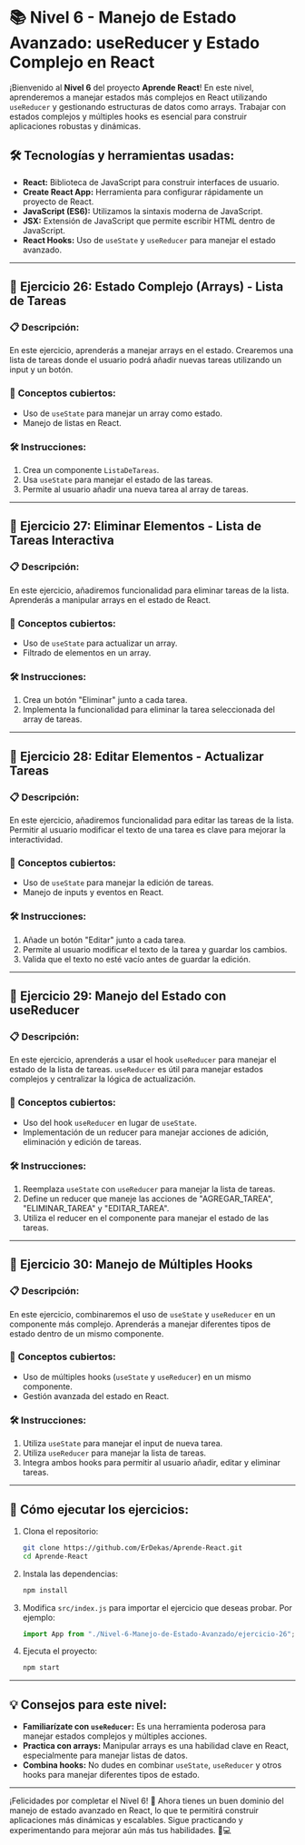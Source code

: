 # 📚 **Nivel 6 - Manejo de Estado Avanzado: useReducer y Estado Complejo en React**

¡Bienvenido al **Nivel 6** del proyecto **Aprende React**! En este nivel, aprenderemos a manejar estados más complejos en React utilizando `useReducer` y gestionando estructuras de datos como arrays. Trabajar con estados complejos y múltiples hooks es esencial para construir aplicaciones robustas y dinámicas.

## 🛠️ **Tecnologías y herramientas usadas:**

- **React:** Biblioteca de JavaScript para construir interfaces de usuario.
- **Create React App:** Herramienta para configurar rápidamente un proyecto de React.
- **JavaScript (ES6):** Utilizamos la sintaxis moderna de JavaScript.
- **JSX:** Extensión de JavaScript que permite escribir HTML dentro de JavaScript.
- **React Hooks:** Uso de `useState` y `useReducer` para manejar el estado avanzado.

---

## 📂 **Ejercicio 26: Estado Complejo (Arrays) - Lista de Tareas**

### 📋 **Descripción:**

En este ejercicio, aprenderás a manejar arrays en el estado. Crearemos una lista de tareas donde el usuario podrá añadir nuevas tareas utilizando un input y un botón.

### 🤔 **Conceptos cubiertos:**

- Uso de `useState` para manejar un array como estado.
- Manejo de listas en React.

### 🛠️ **Instrucciones:**

1. Crea un componente `ListaDeTareas`.
2. Usa `useState` para manejar el estado de las tareas.
3. Permite al usuario añadir una nueva tarea al array de tareas.

---

## 📂 **Ejercicio 27: Eliminar Elementos - Lista de Tareas Interactiva**

### 📋 **Descripción:**

En este ejercicio, añadiremos funcionalidad para eliminar tareas de la lista. Aprenderás a manipular arrays en el estado de React.

### 🤔 **Conceptos cubiertos:**

- Uso de `useState` para actualizar un array.
- Filtrado de elementos en un array.

### 🛠️ **Instrucciones:**

1. Crea un botón "Eliminar" junto a cada tarea.
2. Implementa la funcionalidad para eliminar la tarea seleccionada del array de tareas.

---

## 📂 **Ejercicio 28: Editar Elementos - Actualizar Tareas**

### 📋 **Descripción:**

En este ejercicio, añadiremos funcionalidad para editar las tareas de la lista. Permitir al usuario modificar el texto de una tarea es clave para mejorar la interactividad.

### 🤔 **Conceptos cubiertos:**

- Uso de `useState` para manejar la edición de tareas.
- Manejo de inputs y eventos en React.

### 🛠️ **Instrucciones:**

1. Añade un botón "Editar" junto a cada tarea.
2. Permite al usuario modificar el texto de la tarea y guardar los cambios.
3. Valida que el texto no esté vacío antes de guardar la edición.

---

## 📂 **Ejercicio 29: Manejo del Estado con useReducer**

### 📋 **Descripción:**

En este ejercicio, aprenderás a usar el hook `useReducer` para manejar el estado de la lista de tareas. `useReducer` es útil para manejar estados complejos y centralizar la lógica de actualización.

### 🤔 **Conceptos cubiertos:**

- Uso del hook `useReducer` en lugar de `useState`.
- Implementación de un reducer para manejar acciones de adición, eliminación y edición de tareas.

### 🛠️ **Instrucciones:**

1. Reemplaza `useState` con `useReducer` para manejar la lista de tareas.
2. Define un reducer que maneje las acciones de "AGREGAR_TAREA", "ELIMINAR_TAREA" y "EDITAR_TAREA".
3. Utiliza el reducer en el componente para manejar el estado de las tareas.

---

## 📂 **Ejercicio 30: Manejo de Múltiples Hooks**

### 📋 **Descripción:**

En este ejercicio, combinaremos el uso de `useState` y `useReducer` en un componente más complejo. Aprenderás a manejar diferentes tipos de estado dentro de un mismo componente.

### 🤔 **Conceptos cubiertos:**

- Uso de múltiples hooks (`useState` y `useReducer`) en un mismo componente.
- Gestión avanzada del estado en React.

### 🛠️ **Instrucciones:**

1. Utiliza `useState` para manejar el input de nueva tarea.
2. Utiliza `useReducer` para manejar la lista de tareas.
3. Integra ambos hooks para permitir al usuario añadir, editar y eliminar tareas.

---

## 🚀 **Cómo ejecutar los ejercicios:**

1. Clona el repositorio:

   ```bash
   git clone https://github.com/ErDekas/Aprende-React.git
   cd Aprende-React
   ```

2. Instala las dependencias:

   ```bash
   npm install
   ```

3. Modifica `src/index.js` para importar el ejercicio que deseas probar. Por ejemplo:

   ```jsx
   import App from "./Nivel-6-Manejo-de-Estado-Avanzado/ejercicio-26";
   ```

4. Ejecuta el proyecto:

   ```bash
   npm start
   ```

---

## 💡 **Consejos para este nivel:**

- **Familiarízate con `useReducer`:** Es una herramienta poderosa para manejar estados complejos y múltiples acciones.
- **Practica con arrays:** Manipular arrays es una habilidad clave en React, especialmente para manejar listas de datos.
- **Combina hooks:** No dudes en combinar `useState`, `useReducer` y otros hooks para manejar diferentes tipos de estado.

---

¡Felicidades por completar el Nivel 6! 🎉 Ahora tienes un buen dominio del manejo de estado avanzado en React, lo que te permitirá construir aplicaciones más dinámicas y escalables. Sigue practicando y experimentando para mejorar aún más tus habilidades. 🚀💻